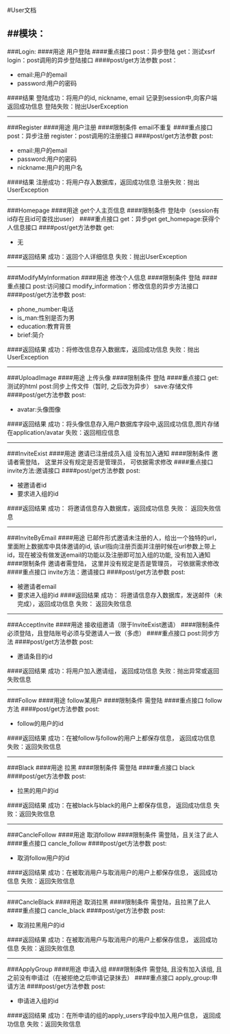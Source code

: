 #User文档

##模块：
---
###Login:
####用途
用户登陆
####重点接口
post：异步登陆
get：测试xsrf
login：post调用的异步登陆接口
####post/get方法参数
post：

- email:用户的email
- password:用户的密码

####结果
登陆成功：将用户的id, nickname, email 记录到session中,向客户端返回成功信息
登陆失败：抛出UserException

---
###Register
####用途
用户注册
####限制条件
email不重复
####重点接口
post：异步注册
register：post调用的注册接口
####post/get方法参数
post:

- email:用户的email
- password:用户的密码
- nickname:用户的用户名

####结果
注册成功：将用户存入数据库，返回成功信息
注册失败：抛出UserException

---
###Homepage
####用途
get个人主页信息
####限制条件
登陆中（session有id存在且id可查找出user）
####重点接口
get：异步get
get_homepage:获得个人信息接口
####post/get方法参数
get:

- 无

####返回结果
成功：返回个人详细信息
失败：抛出UserException

---
###ModifyMyInformation
####用途
修改个人信息
####限制条件
登陆
####重点接口
post:访问接口
modify_information：修改信息的异步方法接口
####post/get方法参数
post:

- phone_number:电话
- is_man:性别是否为男
- education:教育背景
- brief:简介

####返回结果
成功：将修改信息存入数据库，返回成功信息
失败：抛出UserException

---
###UploadImage
####用途
上传头像
####限制条件
登陆
####重点接口
get:测试的html
post:同步上传文件（暂时, 之后改为异步）
save:存储文件
####post/get方法参数
post:

- avatar:头像图像

####返回结果
成功：将头像信息存入用户数据库字段中,返回成功信息,图片存储在application/avatar
失败：返回相应信息

---
###InviteExist
####用途
邀请已注册成员入组
没有加入通知
####限制条件
邀请者需登陆， 这里并没有规定是否是管理员， 可依据需求修改
####重点接口
invite方法:邀请接口
####post/get方法参数
post:

- 被邀请者id
- 要求进入组的id

####返回结果
成功： 将邀请信息存入数据库，返回成功信息
失败： 返回失败信息

---
###InviteByEmail
####用途
已邮件形式邀请未注册的人，给出一个独特的url，里面附上数据库中具体邀请的id,
该url指向注册页面并注册时候在url参数上带上id，现在被没有做发送email的功能以及注册即可加入组的功能,
没有加入通知
####限制条件
邀请者需登陆， 这里并没有规定是否是管理员， 可依据需求修改
####重点接口
invite方法：邀请接口
####post/get方法参数
post:

- 被邀请者email
- 要求进入组的id
####返回结果
成功： 将邀请信息存入数据库，发送邮件（未完成），返回成功信息
失败： 返回失败信息

---
###AcceptInvite
####用途
接收组邀请（限于InviteExist邀请）
####限制条件
必须登陆，且登陆账号必须与受邀请人一致（多虑）
####重点接口
post:同步方法
####post/get方法参数
post:

- 邀请条目的id

####返回结果
成功：将用户加入邀请组， 返回成功信息
失败：抛出异常或返回失败信息

---
###Follow
####用途
follow某用户
####限制条件
需登陆
####重点接口
follow方法
####post/get方法参数
post:

- follow的用户的id

####返回结果
成功：在被follow与follow的用户上都保存信息， 返回成功信息
失败：返回失败信息

---
###Black
####用途
拉黑
####限制条件
需登陆
####重点接口
black
####post/get方法参数
post:

- 拉黑的用户的id

####返回结果
成功：在被black与black的用户上都保存信息， 返回成功信息
失败：返回失败信息

---
###CancleFollow
####用途
取消follow
####限制条件
需登陆，且关注了此人
####重点接口
cancle_follow
####post/get方法参数
post:

- 取消follow用户的id

####返回结果
成功：在被取消用户与取消用户的用户上都保存信息， 返回成功信息
失败：返回失败信息

---
###CancleBlack
####用途
取消拉黑
####限制条件
需登陆，且拉黑了此人
####重点接口
cancle_black
####post/get方法参数
post:

- 取消拉黑用户的id

####返回结果
成功：在被取消用户与取消用户的用户上都保存信息， 返回成功信息
失败：返回失败信息

---
###ApplyGroup
####用途
申请入组
####限制条件
需登陆, 且没有加入该组, 且之前没有申请过（在被拒绝之后申请记录抹去）
####重点接口
apply_group:申请方法
####post/get方法参数
post:

- 申请进入组的id

####返回结果
成功：在所申请的组的apply_users字段中加入用户信息， 返回成功信息
失败：返回失败信息
